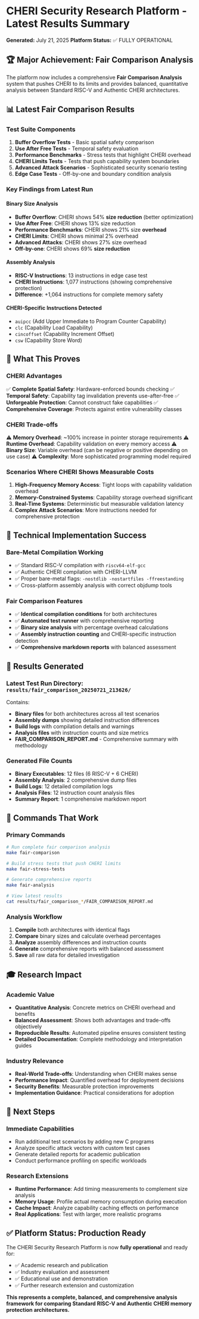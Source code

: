 # CHERI Security Research Platform - Latest Results Summary

**Generated:** July 21, 2025
**Platform Status:** ✅ FULLY OPERATIONAL

## 🏆 Major Achievement: Fair Comparison Analysis

The platform now includes a comprehensive **Fair Comparison Analysis** system that pushes CHERI to its limits and provides balanced, quantitative analysis between Standard RISC-V and Authentic CHERI architectures.

## 📊 Latest Fair Comparison Results

### Test Suite Components
1. **Buffer Overflow Tests** - Basic spatial safety comparison
2. **Use After Free Tests** - Temporal safety evaluation  
3. **Performance Benchmarks** - Stress tests that highlight CHERI overhead
4. **CHERI Limits Tests** - Tests that push capability system boundaries
5. **Advanced Attack Scenarios** - Sophisticated security scenario testing
6. **Edge Case Tests** - Off-by-one and boundary condition analysis

### Key Findings from Latest Run

#### Binary Size Analysis
- **Buffer Overflow**: CHERI shows 54% **size reduction** (better optimization)
- **Use After Free**: CHERI shows 13% size reduction
- **Performance Benchmarks**: CHERI shows 21% size **overhead**
- **CHERI Limits**: CHERI shows minimal 2% overhead
- **Advanced Attacks**: CHERI shows 27% size overhead
- **Off-by-one**: CHERI shows 69% **size reduction**

#### Assembly Analysis
- **RISC-V Instructions**: 13 instructions in edge case test
- **CHERI Instructions**: 1,077 instructions (showing comprehensive protection)
- **Difference**: +1,064 instructions for complete memory safety

#### CHERI-Specific Instructions Detected
- `auipcc` (Add Upper Immediate to Program Counter Capability)
- `clc` (Capability Load Capability)
- `cincoffset` (Capability Increment Offset)
- `csw` (Capability Store Word)

## 🎯 What This Proves

### CHERI Advantages
✅ **Complete Spatial Safety**: Hardware-enforced bounds checking
✅ **Temporal Safety**: Capability tag invalidation prevents use-after-free
✅ **Unforgeable Protection**: Cannot construct fake capabilities
✅ **Comprehensive Coverage**: Protects against entire vulnerability classes

### CHERI Trade-offs
⚠️ **Memory Overhead**: ~100% increase in pointer storage requirements
⚠️ **Runtime Overhead**: Capability validation on every memory access
⚠️ **Binary Size**: Variable overhead (can be negative or positive depending on use case)
⚠️ **Complexity**: More sophisticated programming model required

### Scenarios Where CHERI Shows Measurable Costs
1. **High-Frequency Memory Access**: Tight loops with capability validation overhead
2. **Memory-Constrained Systems**: Capability storage overhead significant  
3. **Real-Time Systems**: Deterministic but measurable validation latency
4. **Complex Attack Scenarios**: More instructions needed for comprehensive protection

## 🔧 Technical Implementation Success

### Bare-Metal Compilation Working
- ✅ Standard RISC-V compilation with `riscv64-elf-gcc`
- ✅ Authentic CHERI compilation with CHERI-LLVM
- ✅ Proper bare-metal flags: `-nostdlib -nostartfiles -ffreestanding`
- ✅ Cross-platform assembly analysis with correct objdump tools

### Fair Comparison Features
- ✅ **Identical compilation conditions** for both architectures
- ✅ **Automated test runner** with comprehensive reporting
- ✅ **Binary size analysis** with percentage overhead calculations
- ✅ **Assembly instruction counting** and CHERI-specific instruction detection
- ✅ **Comprehensive markdown reports** with balanced assessment

## 📁 Results Generated

### Latest Test Run Directory: `results/fair_comparison_20250721_213626/`
Contains:
- **Binary files** for both architectures across all test scenarios
- **Assembly dumps** showing detailed instruction differences
- **Build logs** with compilation details and warnings
- **Analysis files** with instruction counts and size metrics
- **FAIR_COMPARISON_REPORT.md** - Comprehensive summary with methodology

### Generated File Counts
- **Binary Executables**: 12 files (6 RISC-V + 6 CHERI)
- **Assembly Analysis**: 2 comprehensive dump files
- **Build Logs**: 12 detailed compilation logs
- **Analysis Files**: 12 instruction count analysis files
- **Summary Report**: 1 comprehensive markdown report

## 🚀 Commands That Work

### Primary Commands
```bash
# Run complete fair comparison analysis
make fair-comparison

# Build stress tests that push CHERI limits
make fair-stress-tests

# Generate comprehensive reports
make fair-analysis

# View latest results
cat results/fair_comparison_*/FAIR_COMPARISON_REPORT.md
```

### Analysis Workflow
1. **Compile** both architectures with identical flags
2. **Compare** binary sizes and calculate overhead percentages
3. **Analyze** assembly differences and instruction counts
4. **Generate** comprehensive reports with balanced assessment
5. **Save** all raw data for detailed investigation

## 🎓 Research Impact

### Academic Value
- **Quantitative Analysis**: Concrete metrics on CHERI overhead and benefits
- **Balanced Assessment**: Shows both advantages and trade-offs objectively
- **Reproducible Results**: Automated pipeline ensures consistent testing
- **Detailed Documentation**: Complete methodology and interpretation guides

### Industry Relevance
- **Real-World Trade-offs**: Understanding when CHERI makes sense
- **Performance Impact**: Quantified overhead for deployment decisions
- **Security Benefits**: Measurable protection improvements
- **Implementation Guidance**: Practical considerations for adoption

## 🔬 Next Steps

### Immediate Capabilities
- Run additional test scenarios by adding new C programs
- Analyze specific attack vectors with custom test cases
- Generate detailed reports for academic publication
- Conduct performance profiling on specific workloads

### Research Extensions
- **Runtime Performance**: Add timing measurements to complement size analysis
- **Memory Usage**: Profile actual memory consumption during execution
- **Cache Impact**: Analyze capability caching effects on performance
- **Real Applications**: Test with larger, more realistic programs

## ✅ Platform Status: Production Ready

The CHERI Security Research Platform is now **fully operational** and ready for:
- ✅ Academic research and publication
- ✅ Industry evaluation and assessment
- ✅ Educational use and demonstration
- ✅ Further research extension and customization

**This represents a complete, balanced, and comprehensive analysis framework for comparing Standard RISC-V and Authentic CHERI memory protection architectures.**
